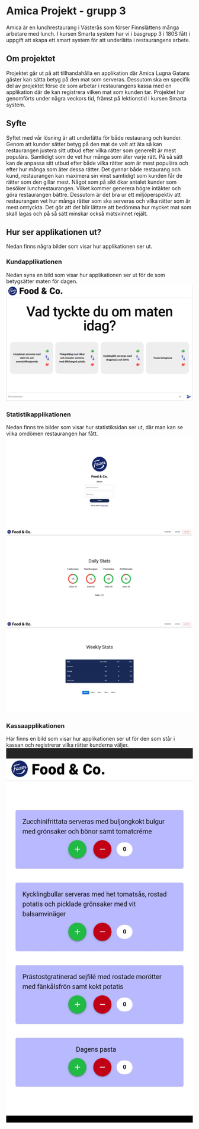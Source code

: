 # Amica Projekt - grupp 3
Amica är en lunchrestaurang i Västerås som förser Finnslättens många arbetare med lunch. I kursen Smarta system har vi i basgrupp 3 i 180S fått i uppgift att skapa ett smart system för att underlätta i restaurangens arbete. 

## Om projektet
Projektet går ut på att tillhandahålla en applikation där Amica Lugna Gatans gäster kan sätta betyg på den mat som serveras. Dessutom ska en specifik del av projektet förse de som arbetar i restaurangens kassa med en applikation där de kan registrera vilken mat som kunden tar. Projektet har genomförts under några veckors tid, främst på lektionstid i kursen Smarta system. 

## Syfte
Syftet med vår lösning är att underlätta för både restaurang och kunder. Genom att kunder sätter betyg på den mat de valt att äta så kan restaurangen justera sitt utbud efter vilka rätter som generellt är mest populära. Samtidigt som de vet hur många som äter varje rätt. På så sätt kan de anpassa sitt utbud efter både vilka rätter som är mest populära och efter hur många som äter dessa rätter. Det gynnar både restaurang och kund, restaurangen kan maximera sin vinst samtidigt som kunden får de rätter som den gillar mest. Något som på sikt ökar antalet kunder som besöker lunchrestaurangen. Vilket kommer generera högre intäkter och göra restaurangen bättre. Dessutom är det bra ur ett miljöperspektiv att restaurangen vet hur många rätter som ska serveras och vilka rätter som är mest omtyckta. Det gör att det blir lättare att bedömma hur mycket mat som skall lagas och på så sätt minskar också matsvinnet rejält. 

## Hur ser applikationen ut?
Nedan finns några bilder som visar hur applikationen ser ut. 

### Kundapplikationen
Nedan syns en bild som visar hur applikationen ser ut för de som betygsätter maten för dagen. 
![Här är applikationen för kunderna](https://github.com/abbindustrigymnasium/smarta-system-amica-projekt-grupp3/blob/master/UserApp.PNG)

### Statistikapplikationen
Nedan finns tre bilder som visar hur statistiksidan ser ut, där man kan se vilka omdömen restaurangen har fått.
![Här är applikationen för administratörerna](https://github.com/abbindustrigymnasium/smarta-system-amica-projekt-grupp3/blob/master/LoginPage.JPG)
![Här är applikationen för administratörerna](https://github.com/abbindustrigymnasium/smarta-system-amica-projekt-grupp3/blob/master/Overview.JPG)
![Här är applikationen för administratörerna](https://github.com/abbindustrigymnasium/smarta-system-amica-projekt-grupp3/blob/master/StatusPage.JPG)


### Kassaapplikationen
Här finns en bild som visar hur applikationen ser ut för den som står i kassan och registrerar vilka rätter kunderna väljer. 
![Här är applikationen för de som står i kassan.](https://github.com/abbindustrigymnasium/smarta-system-amica-projekt-grupp3/blob/master/KassaApp.png)


